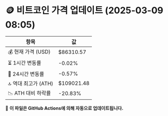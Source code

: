 # 🪙 비트코인 가격 업데이트 (2025-03-09 08:05)

| 항목                | 값 |
|--------------------|----------------|
| 💰 현재 가격 (USD) | $86310.57 |
| ⏳ 1시간 변동률    | -0.02% |
| 📆 24시간 변동률   | -0.57% |
| 🔝 역대 최고가 (ATH) | $109021.48 |
| 📉 ATH 대비 하락률 | -20.83% |

🔄 **이 파일은 GitHub Actions에 의해 자동으로 업데이트됩니다.**

